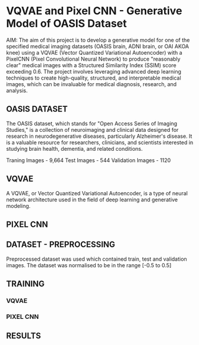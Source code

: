 # VQVAE and Pixel CNN - Generative Model of OASIS Dataset
AIM: The aim of this project is to develop a generative model for one of the specified medical imaging datasets (OASIS brain, ADNI brain, or OAI AKOA knee) using a VQVAE (Vector Quantized Variational Autoencoder) with a PixelCNN (Pixel Convolutional Neural Network) to produce "reasonably clear" medical images with a Structured Similarity Index (SSIM) score exceeding 0.6. The project involves leveraging advanced deep learning techniques to create high-quality, structured, and interpretable medical images, which can be invaluable for medical diagnosis, research, and analysis.


## OASIS DATASET

The OASIS dataset, which stands for "Open Access Series of Imaging Studies," is a collection of neuroimaging and clinical data designed for research in neurodegenerative diseases, particularly Alzheimer's disease. It is a valuable resource for researchers, clinicians, and scientists interested in studying brain health, dementia, and related conditions.

Traning Images - 9,664 
Test Images - 544
Validation Images - 1120

## VQVAE
A VQVAE, or Vector Quantized Variational Autoencoder, is a type of neural network architecture used in the field of deep learning and generative modeling. 


## PIXEL CNN
## DATASET - PREPROCESSING
Preprocessed dataset was used which contained train, test and validation images. The dataset was normalised to be in the range [-0.5 to 0.5]

## TRAINING 
### VQVAE
### PIXEL CNN
## RESULTS
